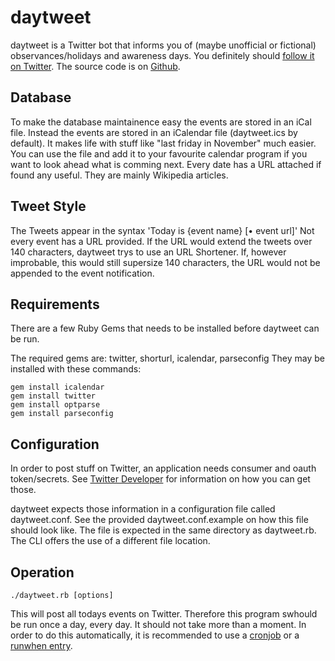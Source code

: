 # daytweet

daytweet is a Twitter bot that informs you of (maybe unofficial or fictional) observances/holidays and awareness days. You definitely should [follow it on Twitter](http://twitter.com/daytweet). The source code is on [Github](http://github.com/mpgirro/daytweet).

## Database

To make the database maintainence easy the events are stored in an iCal file. Instead the events are stored in an iCalendar file (daytweet.ics by default). It makes life with stuff like "last friday in November" much easier. You can use the file and add it to your favourite calendar program if you want to look ahead what is comming next. Every date has a URL attached if found any useful. They are mainly Wikipedia articles.

## Tweet Style

The Tweets appear in the syntax 'Today is {event name} [• event url]'
Not every event has a URL provided. If the URL would extend the tweets over 140 characters, daytweet trys to use an URL Shortener. If, however improbable, this would still supersize 140 characters, the URL would not be appended to the event notification.

## Requirements

There are a few Ruby Gems that needs to be installed before daytweet can be run. 

The required gems are: twitter, shorturl, icalendar, parseconfig
They may be installed with these commands:

    gem install icalendar
    gem install twitter
    gem install optparse
    gem install parseconfig
    
## Configuration

In order to post stuff on Twitter, an application needs consumer and oauth token/secrets. See [Twitter Developer](http://dev.twitter.com) for information on how you can get those.

daytweet expects those information in a configuration file called daytweet.conf. See the provided daytweet.conf.example on how this file should look like. The file is expected in the same directory as daytweet.rb. The CLI offers the use of a different file location.

## Operation

    ./daytweet.rb [options]
    
This will post all todays events on Twitter. Therefore this program swhould be run once a day, every day. It should not take more than a moment. In order to do this automatically, it is recommended to use a [cronjob](http://en.wikipedia.org/wiki/Cron) or a [runwhen entry](http://code.dogmap.org/runwhen/).

